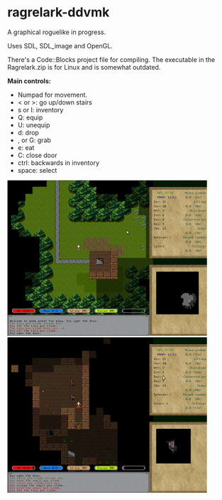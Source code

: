 ragrelark-ddvmk
===============

A graphical roguelike in progress.

Uses SDL, SDL_image and OpenGL.

There's a Code::Blocks project file for compiling.
The executable in the Ragrelark.zip is for Linux and is somewhat outdated.

__Main controls:__
* Numpad for movement.
* < or >: go up/down stairs
* s or I: inventory
* Q: equip
* U: unequip
* d: drop
* , or G: grab
* e: eat
* C: close door
* ctrl: backwards in inventory
* space: select

![The great outdooooors.](/pics/ragrpic1.png)
![Simple dungeon.](/pics/ragrepic2.png)
